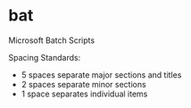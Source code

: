 bat
===

Microsoft Batch Scripts

Spacing Standards:
  - 5 spaces separate major sections and titles
  - 2 spaces separate minor sections
  - 1 space separates individual items
